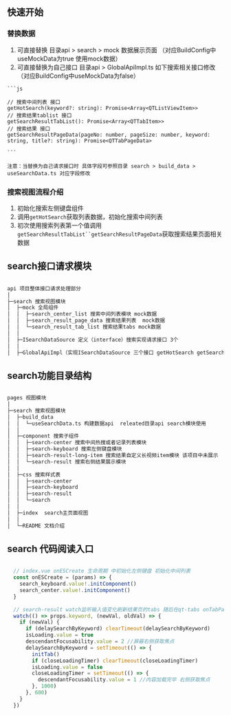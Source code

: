 
## 快速开始

### 替换数据

  1. 可直接替换 目录api > search > mock 数据展示页面 （对应BuildConfig中useMockData为true 使用mock数据）
  2. 可直接替换为自己接口 目录api > GlobalApiImpl.ts 如下搜索相关接口修改 （对应BuildConfig中useMockData为false）

    ```js

    // 搜索中间列表 接口
    getHotSearch(keyword?: string): Promise<Array<QTListViewItem>> 
    // 搜索结果tablist 接口
    getSearchResultTabList(): Promise<Array<QTTabItem>>
    // 搜索结果 接口
    getSearchResultPageData(pageNo: number, pageSize: number, keyword: string, title?: string): Promise<QTTabPageData>
     
    ```

    注意：当替换为自己请求接口时 具体字段可参照目录 search > build_data > useSearchData.ts 对应字段修改

### 搜索视图流程介绍

1. 初始化搜索左侧键盘组件
2. 调用`getHotSearch`获取列表数据，初始化搜索中间列表  
3. 初次使用搜索列表第一个值调用`getSearchResultTabList``getSearchResultPageData`获取搜索结果页面相关数据



## search接口请求模块
```bash

api 项目整体接口请求处理部分
│  
├─search 搜索视图模块
│  ├─mock 全局组件
│  │  ├─search_center_list 搜索中间列表模块 mock数据
│  │  ├─search_result_page_data 搜索结果列表  mock数据
│  │  └─search_result_tab_list 搜索结果tabs mock数据
│  │
│  ├─ISearchDataSource 定义（interface）搜索实现请求接口 3个
│  │
│  ├─GlobalApiImpl（实现ISearchDataSource 三个接口 getHotSearch getSearchResultTabList getSearchResultPageData）

```


## search功能目录结构
```bash

pages 视图模块
│  
├─search 搜索视图模块
│  ├─build_data 
│  │  └─useSearchData.ts 构建数据api  releated目录api search模块使用
│  │
│  ├─component 搜索子组件
│  │  ├─search-center 搜索中间热搜或者记录列表模块
│  │  ├─search-keyboard 搜索左侧键盘模块
│  │  ├─search-result-long-item 搜索结果自定义长视频item模块 该项目中未展示
│  │  └─search-result 搜索右侧结果展示模块
│  │
│  ├─css 搜索样式表
│  │  ├─search-center
│  │  ├─search-keyboard
│  │  ├─search-result
│  │  └─search
│  │
│  ├─index  search主页面视图
│  │
│  └─README 文档介绍

```




## search 代码阅读入口

```js

  // index.vue onESCreate 生命周期 中初始化左侧键盘 初始化中间列表
  const onESCreate = (params) => {
    search_keyboard.value!.initComponent()
    search_center.value!.initComponent()
  } 
 
  // search-result watch监听输入值变化刷新结果页的tabs 随后在qt-tabs onTabPageLoadData回调中处理item数据
  watch(() => props.keyword, (newVal, oldVal) => {
    if (newVal) {
      if (delaySearchByKeyword) clearTimeout(delaySearchByKeyword)
      isLoading.value = true
      descendantFocusability.value = 2 //屏蔽右侧获取焦点
      delaySearchByKeyword = setTimeout(() => {
        initTab()
        if (closeLoadingTimer) clearTimeout(closeLoadingTimer)
        isLoading.value = false
        closeLoadingTimer = setTimeout(() => {
          descendantFocusability.value = 1 //内容加载完毕 右侧获取焦点
        }, 1000)
      }, 600)
    }
  })

```

